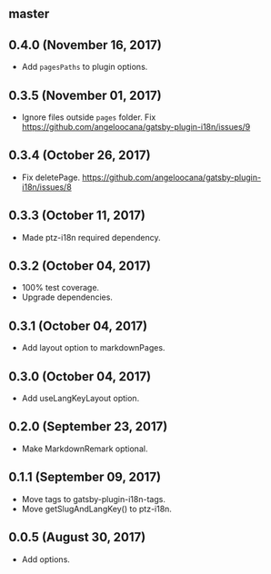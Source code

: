 ## master

## 0.4.0 (November 16, 2017)

* Add `pagesPaths` to plugin options.

## 0.3.5 (November 01, 2017)

* Ignore files outside `pages` folder. Fix https://github.com/angeloocana/gatsby-plugin-i18n/issues/9

## 0.3.4 (October 26, 2017)

* Fix deletePage. https://github.com/angeloocana/gatsby-plugin-i18n/issues/8

## 0.3.3 (October 11, 2017)

* Made ptz-i18n required dependency.

## 0.3.2 (October 04, 2017)

* 100% test coverage.
* Upgrade dependencies.

## 0.3.1 (October 04, 2017)

* Add layout option to markdownPages.

## 0.3.0 (October 04, 2017)

* Add useLangKeyLayout option.

## 0.2.0 (September 23, 2017)

* Make MarkdownRemark optional.

## 0.1.1 (September 09, 2017)

* Move tags to gatsby-plugin-i18n-tags.
* Move getSlugAndLangKey() to ptz-i18n.

## 0.0.5 (August 30, 2017)

* Add options.
